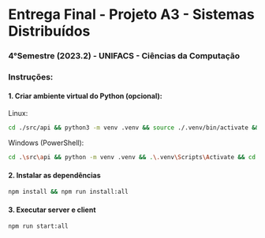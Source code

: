 <h1>Entrega Final - Projeto A3 - Sistemas Distribuídos</h1>

<h3>4°Semestre (2023.2) - UNIFACS - Ciências da Computação</h3>

<h3>Instruções:</h3>

<h4>1. Criar ambiente virtual do Python (opcional):</h4>

Linux:

```bash
cd ./src/api && python3 -m venv .venv && source ./.venv/bin/activate && cd ../../
```

Windows (PowerShell):

```bash
cd .\src\api && python -m venv .venv && .\.venv\Scripts\Activate && cd ..\..\
```

<h4>2. Instalar as dependências </h4>

```bash
npm install && npm run install:all
```

<h4>3. Executar server e client </h4>

```bash
npm run start:all
```
